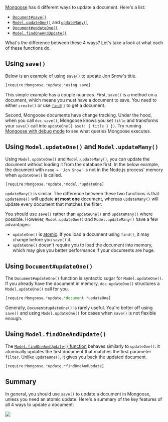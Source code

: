 [Mongoose](https://mongoosejs.com/) has 4 different ways to update a document. Here's a list:

* [`Document#save()`](https://mongoosejs.com/docs/api.html#document_Document-save)
* [`Model.updateOne()`](https://mongoosejs.com/docs/api.html#model_Model.updateOne) and [`updateMany()`](https://mongoosejs.com/docs/api.html#model_Model.updateMany)
* [`Document#updateOne()`](https://mongoosejs.com/docs/api.html#document_Document-updateOne)
* [`Model.findOneAndUpdate()`](https://mongoosejs.com/docs/api.html#model_Model.findOneAndUpdate)

What's the difference between these 4 ways? Let's take a look at what each of these functions do.

Using `save()`
--------------

Below is an example of using `save()` to update Jon Snow's title.

```javascript
[require:Mongoose.*update.*using save]
```

This simple example has a couple nuances. First, `save()` is a method on a document, which means you must have a document to save. You need to either `create()` or use [`find()`](http://thecodebarbarian.com/how-find-works-in-mongoose.html) to get a document.

Second, Mongoose documents have change tracking. Under the hood, when you call `doc.save()`, Mongoose knows you set `title` and transforms your `save()` call into `updateOne({ $set: { title } })`. Try running [Mongoose with debug mode](https://mongoosejs.com/docs/api.html#mongoose_Mongoose-set) to see what queries Mongoose executes.

Using `Model.updateOne()` and `Model.updateMany()`
--------------------------------------------------

Using `Model.updateOne()` and `Model.updateMany()`, you can update the document without loading it from the database first. In the below example, the document with `name = 'Jon Snow'` is not in the Node.js process' memory when `updateOne()` is called.

```javascript
[require:Mongoose.*update.*model.*updateOne]
```

`updateMany()` is similar. The difference between these two functions is that `updateOne()` will update **at most one** document, whereas `updateMany()` will update every document that matches the filter.

You should use `save()` rather than `updateOne()` and `updateMany()` where possible. However, `Model.updateOne()` and `Model.updateMany()` have a few advantages:

* `updateOne()` is [atomic](https://docs.mongodb.com/manual/core/write-operations-atomicity/#atomicity). If you load a document using `find()`, it may change before you `save()` it.
* `updateOne()` doesn't require you to load the document into memory, which may give you better performance if your documents are huge.

Using `Document#updateOne()`
----------------------------

The `Document#updateOne()` function is syntactic sugar for `Model.updateOne()`. If you already have the document in memory, `doc.updateOne()` structures a `Model.updateOne()` call for you.

```javascript
[require:Mongoose.*update.*document.*updateOne]
```

Generally, `Document#updateOne()` is rarely useful. You're better off using `save()` and using `Model.updateOne()` for cases when `save()` is not flexible enough.

Using `Model.findOneAndUpdate()`
--------------------------------

The [`Model.findOneAndUpdate()` function](https://mongoosejs.com/docs/api.html#model_Model.findOneAndUpdate) behaves similarly to `updateOne()`: it atomically updates the first document that matches the first parameter `filter`. Unlike `updateOne()`, it gives you back the updated document.

```javascript
[require:Mongoose.*update.*findOneAndUpdate]
```

Summary
-------

In general, you should use `save()` to update a document in Mongoose, unless you
need an atomic update. Here's a summary of the key features of all 4 ways to update a document:

<img src="/assets/mongoose_update.png">

